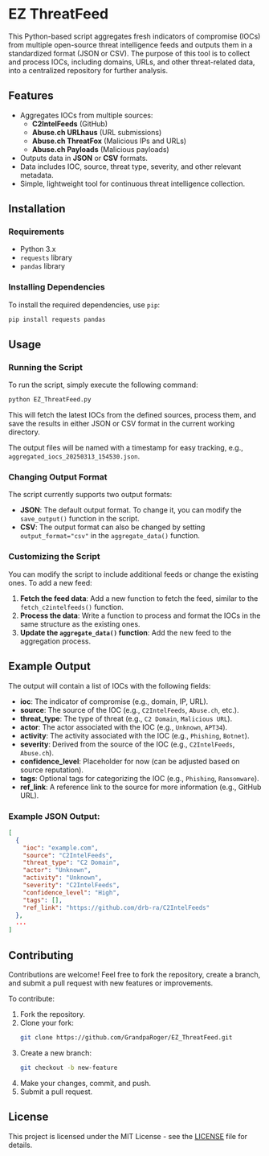 # EZ ThreatFeed

This Python-based script aggregates fresh indicators of compromise (IOCs) from multiple open-source threat intelligence feeds and outputs them in a standardized format (JSON or CSV). The purpose of this tool is to collect and process IOCs, including domains, URLs, and other threat-related data, into a centralized repository for further analysis.

## Features
- Aggregates IOCs from multiple sources:
  - **C2IntelFeeds** (GitHub)
  - **Abuse.ch URLhaus** (URL submissions)
  - **Abuse.ch ThreatFox** (Malicious IPs and URLs)
  - **Abuse.ch Payloads** (Malicious payloads)
- Outputs data in **JSON** or **CSV** formats.
- Data includes IOC, source, threat type, severity, and other relevant metadata.
- Simple, lightweight tool for continuous threat intelligence collection.

## Installation

### Requirements
- Python 3.x
- `requests` library
- `pandas` library

### Installing Dependencies

To install the required dependencies, use `pip`:

```bash
pip install requests pandas
```

## Usage

### Running the Script

To run the script, simply execute the following command:

```bash
python EZ_ThreatFeed.py
```

This will fetch the latest IOCs from the defined sources, process them, and save the results in either JSON or CSV format in the current working directory.

The output files will be named with a timestamp for easy tracking, e.g., `aggregated_iocs_20250313_154530.json`.

### Changing Output Format

The script currently supports two output formats:

- **JSON**: The default output format. To change it, you can modify the `save_output()` function in the script.
- **CSV**: The output format can also be changed by setting `output_format="csv"` in the `aggregate_data()` function.

### Customizing the Script

You can modify the script to include additional feeds or change the existing ones. To add a new feed:

1. **Fetch the feed data**: Add a new function to fetch the feed, similar to the `fetch_c2intelfeeds()` function.
2. **Process the data**: Write a function to process and format the IOCs in the same structure as the existing ones.
3. **Update the `aggregate_data()` function**: Add the new feed to the aggregation process.

## Example Output

The output will contain a list of IOCs with the following fields:

- **ioc**: The indicator of compromise (e.g., domain, IP, URL).
- **source**: The source of the IOC (e.g., `C2IntelFeeds`, `Abuse.ch`, etc.).
- **threat_type**: The type of threat (e.g., `C2 Domain`, `Malicious URL`).
- **actor**: The actor associated with the IOC (e.g., `Unknown`, `APT34`).
- **activity**: The activity associated with the IOC (e.g., `Phishing`, `Botnet`).
- **severity**: Derived from the source of the IOC (e.g., `C2IntelFeeds`, `Abuse.ch`).
- **confidence_level**: Placeholder for now (can be adjusted based on source reputation).
- **tags**: Optional tags for categorizing the IOC (e.g., `Phishing`, `Ransomware`).
- **ref_link**: A reference link to the source for more information (e.g., GitHub URL).

### Example JSON Output:
```json
[
  {
    "ioc": "example.com",
    "source": "C2IntelFeeds",
    "threat_type": "C2 Domain",
    "actor": "Unknown",
    "activity": "Unknown",
    "severity": "C2IntelFeeds",
    "confidence_level": "High",
    "tags": [],
    "ref_link": "https://github.com/drb-ra/C2IntelFeeds"
  },
  ...
]
```

## Contributing

Contributions are welcome! Feel free to fork the repository, create a branch, and submit a pull request with new features or improvements.

To contribute:

1. Fork the repository.
2. Clone your fork:
    ```bash
    git clone https://github.com/GrandpaRoger/EZ_ThreatFeed.git
    ```
3. Create a new branch:
    ```bash
    git checkout -b new-feature
    ```
4. Make your changes, commit, and push.
5. Submit a pull request.

## License

This project is licensed under the MIT License - see the [LICENSE](LICENSE) file for details.

